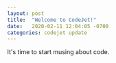 ```yaml
---
layout: post
title:  "Welcome to CodeJet!"
date:   2020-02-11 12:04:05 -0700
categories: codejet update
---
```

It's time to start musing about code.
